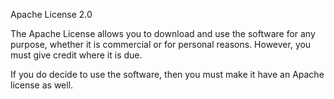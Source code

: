 Apache License 2.0

The Apache License allows you to download and use the software for any purpose, whether it is commercial or for personal reasons. 
However, you must give credit where it is due.

If you do decide to use the software, then you must make it have an Apache license as well.
